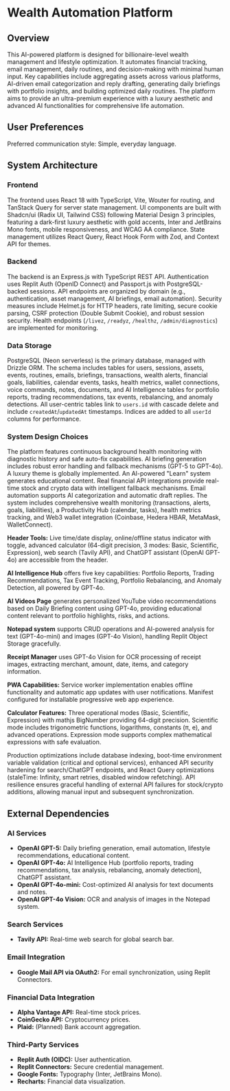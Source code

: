 # Wealth Automation Platform

## Overview

This AI-powered platform is designed for billionaire-level wealth management and lifestyle optimization. It automates financial tracking, email management, daily routines, and decision-making with minimal human input. Key capabilities include aggregating assets across various platforms, AI-driven email categorization and reply drafting, generating daily briefings with portfolio insights, and building optimized daily routines. The platform aims to provide an ultra-premium experience with a luxury aesthetic and advanced AI functionalities for comprehensive life automation.

## User Preferences

Preferred communication style: Simple, everyday language.

## System Architecture

### Frontend

The frontend uses React 18 with TypeScript, Vite, Wouter for routing, and TanStack Query for server state management. UI components are built with Shadcn/ui (Radix UI, Tailwind CSS) following Material Design 3 principles, featuring a dark-first luxury aesthetic with gold accents, Inter and JetBrains Mono fonts, mobile responsiveness, and WCAG AA compliance. State management utilizes React Query, React Hook Form with Zod, and Context API for themes.

### Backend

The backend is an Express.js with TypeScript REST API. Authentication uses Replit Auth (OpenID Connect) and Passport.js with PostgreSQL-backed sessions. API endpoints are organized by domain (e.g., authentication, asset management, AI briefings, email automation). Security measures include Helmet.js for HTTP headers, rate limiting, secure cookie parsing, CSRF protection (Double Submit Cookie), and robust session security. Health endpoints (`/livez`, `/readyz`, `/healthz`, `/admin/diagnostics`) are implemented for monitoring.

### Data Storage

PostgreSQL (Neon serverless) is the primary database, managed with Drizzle ORM. The schema includes tables for users, sessions, assets, events, routines, emails, briefings, transactions, wealth alerts, financial goals, liabilities, calendar events, tasks, health metrics, wallet connections, voice commands, notes, documents, and AI Intelligence tables for portfolio reports, trading recommendations, tax events, rebalancing, and anomaly detections. All user-centric tables link to `users.id` with cascade delete and include `createdAt`/`updatedAt` timestamps. Indices are added to all `userId` columns for performance.

### System Design Choices

The platform features continuous background health monitoring with diagnostic history and safe auto-fix capabilities. AI briefing generation includes robust error handling and fallback mechanisms (GPT-5 to GPT-4o). A luxury theme is globally implemented. An AI-powered "Learn" system generates educational content. Real financial API integrations provide real-time stock and crypto data with intelligent fallback mechanisms. Email automation supports AI categorization and automatic draft replies. The system includes comprehensive wealth monitoring (transactions, alerts, goals, liabilities), a Productivity Hub (calendar, tasks), health metrics tracking, and Web3 wallet integration (Coinbase, Hedera HBAR, MetaMask, WalletConnect).

**Header Tools:** Live time/date display, online/offline status indicator with toggle, advanced calculator (64-digit precision, 3 modes: Basic, Scientific, Expression), web search (Tavily API), and ChatGPT assistant (OpenAI GPT-4o) are accessible from the header.

**AI Intelligence Hub** offers five key capabilities: Portfolio Reports, Trading Recommendations, Tax Event Tracking, Portfolio Rebalancing, and Anomaly Detection, all powered by GPT-4o.

**AI Videos Page** generates personalized YouTube video recommendations based on Daily Briefing content using GPT-4o, providing educational content relevant to portfolio highlights, risks, and actions.

**Notepad system** supports CRUD operations and AI-powered analysis for text (GPT-4o-mini) and images (GPT-4o Vision), handling Replit Object Storage gracefully.

**Receipt Manager** uses GPT-4o Vision for OCR processing of receipt images, extracting merchant, amount, date, items, and category information.

**PWA Capabilities:** Service worker implementation enables offline functionality and automatic app updates with user notifications. Manifest configured for installable progressive web app experience.

**Calculator Features:** Three operational modes (Basic, Scientific, Expression) with mathjs BigNumber providing 64-digit precision. Scientific mode includes trigonometric functions, logarithms, constants (π, e), and advanced operations. Expression mode supports complex mathematical expressions with safe evaluation.

Production optimizations include database indexing, boot-time environment variable validation (critical and optional services), enhanced API security hardening for search/ChatGPT endpoints, and React Query optimizations (staleTime: Infinity, smart retries, disabled window refetching). API resilience ensures graceful handling of external API failures for stock/crypto additions, allowing manual input and subsequent synchronization.

## External Dependencies

### AI Services

- **OpenAI GPT-5:** Daily briefing generation, email automation, lifestyle recommendations, educational content.
- **OpenAI GPT-4o:** AI Intelligence Hub (portfolio reports, trading recommendations, tax analysis, rebalancing, anomaly detection), ChatGPT assistant.
- **OpenAI GPT-4o-mini:** Cost-optimized AI analysis for text documents and notes.
- **OpenAI GPT-4o Vision:** OCR and analysis of images in the Notepad system.

### Search Services

- **Tavily API:** Real-time web search for global search bar.

### Email Integration

- **Google Mail API via OAuth2:** For email synchronization, using Replit Connectors.

### Financial Data Integration

- **Alpha Vantage API:** Real-time stock prices.
- **CoinGecko API:** Cryptocurrency prices.
- **Plaid:** (Planned) Bank account aggregation.

### Third-Party Services

- **Replit Auth (OIDC):** User authentication.
- **Replit Connectors:** Secure credential management.
- **Google Fonts:** Typography (Inter, JetBrains Mono).
- **Recharts:** Financial data visualization.